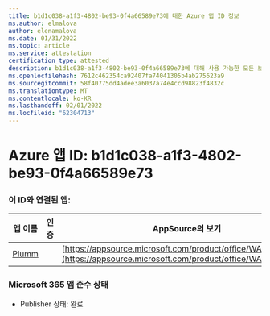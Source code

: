 ```yaml
---
title: b1d1c038-a1f3-4802-be93-0f4a66589e73에 대한 Azure 앱 ID 정보
ms.author: elmalova
author: elenamalova
ms.date: 01/31/2022
ms.topic: article
ms.service: attestation
certification_type: attested
description: b1d1c038-a1f3-4802-be93-0f4a66589e73에 대해 사용 가능한 모든 보안 및 규정 준수 정보입니다.
ms.openlocfilehash: 7612c462354ca92407fa74041305b4ab275623a9
ms.sourcegitcommit: 58f40775dd4adee3a6037a74e4ccd98823f4832c
ms.translationtype: MT
ms.contentlocale: ko-KR
ms.lasthandoff: 02/01/2022
ms.locfileid: "62304713"
---
```

# <a name="azure-app-id-b1d1c038-a1f3-4802-be93-0f4a66589e73"></a>Azure 앱 ID: b1d1c038-a1f3-4802-be93-0f4a66589e73


### <a name="apps-associated-with-this-id"></a>이 ID와 연결된 앱:
| **앱 이름** | **인증** | **AppSource의 보기** |
|--------------|---------------|-----------------------|
| [Plumm](https://docs.microsoft.com/microsoft-365-app-certification/forward/WA200003326) |  | [https://appsource.microsoft.com/product/office/WA200003326](https://appsource.microsoft.com/product/office/WA200003326) |

### <a name="microsoft-365-app-compliance-status"></a>Microsoft 365 앱 준수 상태
- Publisher 상태: 완료
